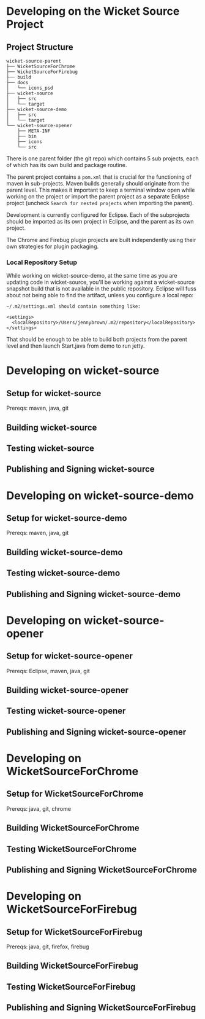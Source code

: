 # Developing on the Wicket Source Project

## Project Structure

    wicket-source-parent
    ├── WicketSourceForChrome
    ├── WicketSourceForFirebug
    ├── build
    ├── docs
    │   └── icons_psd
    ├── wicket-source
    │   ├── src
    │   └── target
    ├── wicket-source-demo
    │   ├── src
    │   └── target
    └── wicket-source-opener
        ├── META-INF
        ├── bin
        ├── icons
        └── src

There is one parent folder (the git repo) which contains 5 sub projects, each of 
which has its own build and package routine.

The parent project contains a `pom.xml` that is crucial for the functioning of maven 
in sub-projects.  Maven builds generally should originate from the parent level.
This makes it important to keep a terminal window open while working on the project or import the 
parent project as a separate Eclipse project (uncheck `Search for nested projects` when importing the parent).

Development is currently configured for Eclipse.  Each of the subprojects should be
imported as its own project in Eclipse, and the parent as its own project.

The Chrome and Firebug plugin projects are built independently using their own 
strategies for plugin packaging.


### Local Repository Setup

While working on wicket-source-demo, at the same time as you are updating code in wicket-source,
you'll be working against a wicket-source snapshot build that is not available in the public
repository.  Eclipse will fuss about not being able to find the artifact, unless you 
configure a local repo:

    ~/.m2/settings.xml should contain something like:
    
    <settings>
      <localRepository>/Users/jennybrown/.m2/repository</localRepository>
    </settings>


That should be enough to be able to build both projects from the parent level and then 
launch Start.java from demo to run jetty.

# Developing on wicket-source
## Setup for wicket-source

Prereqs: maven, java, git


## Building wicket-source
## Testing wicket-source
## Publishing and Signing wicket-source

# Developing on wicket-source-demo
## Setup for wicket-source-demo

Prereqs: maven, java, git

## Building wicket-source-demo
## Testing wicket-source-demo
## Publishing and Signing wicket-source-demo

# Developing on wicket-source-opener
## Setup for wicket-source-opener

Prereqs: Eclipse, maven, java, git

## Building wicket-source-opener
## Testing wicket-source-opener
## Publishing and Signing wicket-source-opener

# Developing on WicketSourceForChrome
## Setup for WicketSourceForChrome

Prereqs: java, git, chrome

## Building WicketSourceForChrome
## Testing WicketSourceForChrome
## Publishing and Signing WicketSourceForChrome

# Developing on WicketSourceForFirebug
## Setup for WicketSourceForFirebug

Prereqs: java, git, firefox, firebug

## Building WicketSourceForFirebug
## Testing WicketSourceForFirebug
## Publishing and Signing WicketSourceForFirebug

